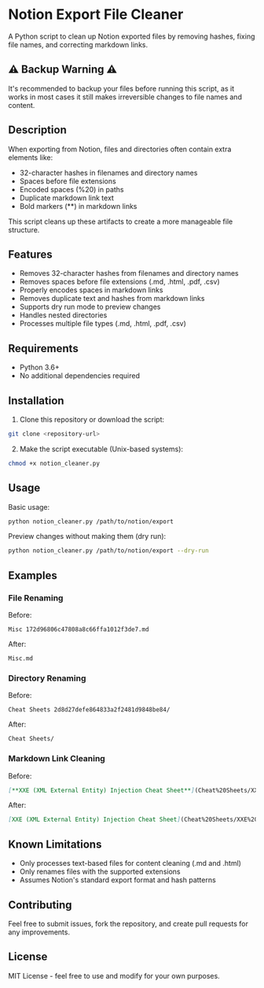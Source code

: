 # Notion Export File Cleaner

A Python script to clean up Notion exported files by removing hashes, fixing file names, and correcting markdown links.

## ⚠️ Backup Warning ⚠️

It's recommended to backup your files before running this script, as it works in most cases it still makes irreversible changes to file names and content.

## Description

When exporting from Notion, files and directories often contain extra elements like:
- 32-character hashes in filenames and directory names
- Spaces before file extensions
- Encoded spaces (%20) in paths
- Duplicate markdown link text
- Bold markers (**) in markdown links

This script cleans up these artifacts to create a more manageable file structure.

## Features

- Removes 32-character hashes from filenames and directory names
- Removes spaces before file extensions (.md, .html, .pdf, .csv)
- Properly encodes spaces in markdown links
- Removes duplicate text and hashes from markdown links
- Supports dry run mode to preview changes
- Handles nested directories
- Processes multiple file types (.md, .html, .pdf, .csv)

## Requirements

- Python 3.6+
- No additional dependencies required

## Installation

1. Clone this repository or download the script:
```bash
git clone <repository-url>
```

2. Make the script executable (Unix-based systems):
```bash
chmod +x notion_cleaner.py
```

## Usage

Basic usage:
```bash
python notion_cleaner.py /path/to/notion/export
```

Preview changes without making them (dry run):
```bash
python notion_cleaner.py /path/to/notion/export --dry-run
```

## Examples

### File Renaming
Before:
```
Misc 172d96806c47808a8c66ffa1012f3de7.md
```
After:
```
Misc.md
```

### Directory Renaming
Before:
```
Cheat Sheets 2d8d27defe864833a2f2481d9848be84/
```
After:
```
Cheat Sheets/
```

### Markdown Link Cleaning
Before:
```markdown
[**XXE (XML External Entity) Injection Cheat Sheet**](Cheat%20Sheets/XXE%20(XML%20External%20Entity)%20Injection%20Cheat%20Sheet.md)%20Cheat%20Sheet%2014dd96806c478045921ee4ea505b192e.md)
```
After:
```markdown
[XXE (XML External Entity) Injection Cheat Sheet](Cheat%20Sheets/XXE%20(XML%20External%20Entity)%20Injection%20Cheat%20Sheet.md)
```


## Known Limitations

- Only processes text-based files for content cleaning (.md and .html)
- Only renames files with the supported extensions
- Assumes Notion's standard export format and hash patterns

## Contributing

Feel free to submit issues, fork the repository, and create pull requests for any improvements.

## License

MIT License - feel free to use and modify for your own purposes.
